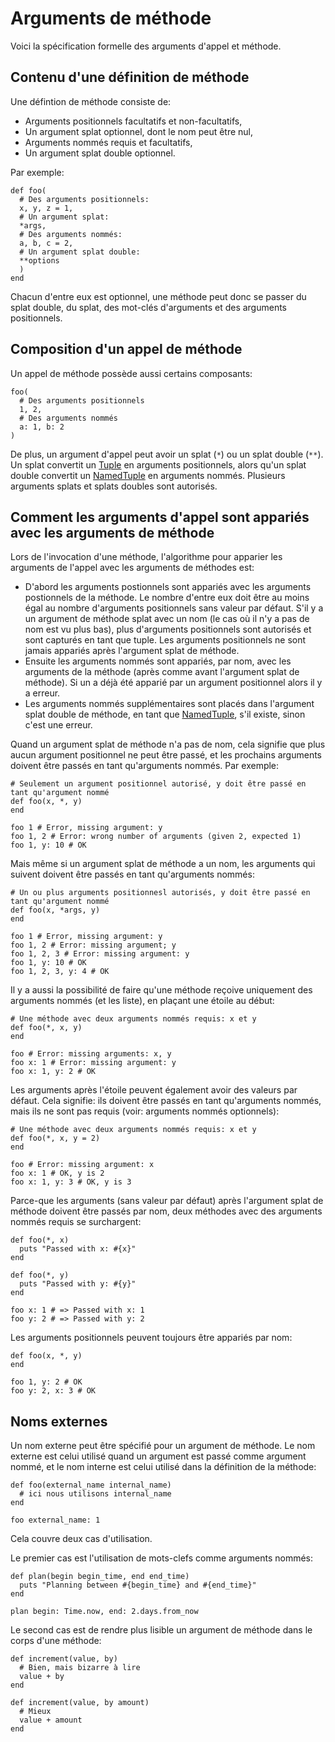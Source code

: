 # Arguments de méthode

Voici la spécification formelle des arguments d'appel et méthode.

## Contenu d'une définition de méthode

Une défintion de méthode consiste de:

* Arguments positionnels facultatifs et non-facultatifs,
* Un argument splat optionnel, dont le nom peut être nul,
* Arguments nommés requis et facultatifs,
* Un argument splat double optionnel.

Par exemple:

```crystal
def foo(
  # Des arguments positionnels:
  x, y, z = 1,
  # Un argument splat:
  *args,
  # Des arguments nommés:
  a, b, c = 2,
  # Un argument splat double:
  **options
  )
end
```

Chacun d'entre eux est optionnel, une méthode peut donc se passer du splat double, du splat, des mot-clés d'arguments et des arguments positionnels.

## Composition d'un appel de méthode

Un appel de méthode possède aussi certains composants:

```crystal
foo(
  # Des arguments positionnels
  1, 2,
  # Des arguments nommés
  a: 1, b: 2
)
```

De plus, un argument d'appel peut avoir un splat (`*`) ou un splat double (`**`). Un splat convertit un [Tuple](literals/tuple.html)
en arguments positionnels, alors qu'un splat double convertit un [NamedTuple](literals/named_tuple.html) en arguments nommés.
Plusieurs arguments splats et splats doubles sont autorisés.

## Comment les arguments d'appel sont appariés avec les arguments de méthode

Lors de l'invocation d'une méthode, l'algorithme pour apparier les arguments de l'appel
avec les arguments de méthodes est:

* D'abord les arguments postionnels sont appariés avec les arguments postionnels de la méthode.
  Le nombre d'entre eux doit être au moins égal au nombre d'arguments positionnels sans valeur par défaut.
  S'il y a un argument de méthode splat avec un nom (le cas où il n'y a pas de nom est vu plus bas), plus
  d'arguments positionnels sont autorisés et sont capturés en tant que tuple.
  Les arguments positionnels ne sont jamais appariés après l'argument splat de méthode.
* Ensuite les arguments nommés sont appariés, par nom, avec les arguments de la méthode (après comme avant l'argument splat de méthode).
  Si un a déjà été apparié par un argument positionnel alors il y a erreur.
* Les arguments nommés supplémentaires sont placés dans l'argument splat double de méthode, en tant que [NamedTuple](literals/named_tuple.html),
  s'il existe, sinon c'est une erreur.

Quand un argument splat de méthode n'a pas de nom, cela signifie que plus aucun argument positionnel ne peut être passé,
et les prochains arguments doivent être passés en tant qu'arguments nommés. Par exemple:

```crystal
# Seulement un argument positionnel autorisé, y doit être passé en tant qu'argument nommé
def foo(x, *, y)
end

foo 1 # Error, missing argument: y
foo 1, 2 # Error: wrong number of arguments (given 2, expected 1)
foo 1, y: 10 # OK
```

Mais même si un argument splat de méthode a un nom, les arguments qui suivent doivent être passés en tant qu'arguments nommés:

```crystal
# Un ou plus arguments positionnesl autorisés, y doit être passé en tant qu'argument nommé
def foo(x, *args, y)
end

foo 1 # Error, missing argument: y
foo 1, 2 # Error: missing argument; y
foo 1, 2, 3 # Error: missing argument: y
foo 1, y: 10 # OK
foo 1, 2, 3, y: 4 # OK
```

Il y a aussi la possibilité de faire qu'une méthode reçoive uniquement des arguments nommés (et les liste),
en plaçant une étoile au début:

```crystal
# Une méthode avec deux arguments nommés requis: x et y
def foo(*, x, y)
end

foo # Error: missing arguments: x, y
foo x: 1 # Error: missing argument: y
foo x: 1, y: 2 # OK
```

Les arguments après l'étoile peuvent également avoir des valeurs par défaut.
Cela signifie: ils doivent être passés en tant qu'arguments nommés,
mais ils ne sont pas requis (voir: arguments nommés optionnels):

```crystal
# Une méthode avec deux arguments nommés requis: x et y
def foo(*, x, y = 2)
end

foo # Error: missing argument: x
foo x: 1 # OK, y is 2
foo x: 1, y: 3 # OK, y is 3
```

Parce-que les arguments (sans valeur par défaut) après l'argument splat de méthode doivent être passés par nom,
deux méthodes avec des arguments nommés requis se surchargent:

```crystal
def foo(*, x)
  puts "Passed with x: #{x}"
end

def foo(*, y)
  puts "Passed with y: #{y}"
end

foo x: 1 # => Passed with x: 1
foo y: 2 # => Passed with y: 2
```

Les arguments positionnels peuvent toujours être appariés par nom:

```crystal
def foo(x, *, y)
end

foo 1, y: 2 # OK
foo y: 2, x: 3 # OK
```

## Noms externes

Un nom externe peut être spécifié pour un argument de méthode.
Le nom externe est celui utilisé quand un argument est passé comme argument nommé,
et le nom interne est celui utilisé dans la définition de la méthode:

```crystal
def foo(external_name internal_name)
  # ici nous utilisons internal_name
end

foo external_name: 1
```

Cela couvre deux cas d'utilisation.

Le premier cas est l'utilisation de mots-clefs comme arguments nommés:

```crystal
def plan(begin begin_time, end end_time)
  puts "Planning between #{begin_time} and #{end_time}"
end

plan begin: Time.now, end: 2.days.from_now
```

Le second cas est de rendre plus lisible un argument de méthode dans le corps d'une méthode:

```crystal
def increment(value, by)
  # Bien, mais bizarre à lire
  value + by
end

def increment(value, by amount)
  # Mieux
  value + amount
end
```
